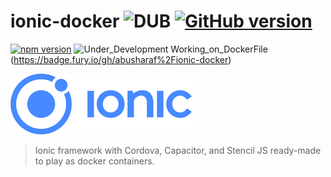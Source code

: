 # ionic-docker ![DUB](https://img.shields.io/dub/l/vibe-d.svg) [![GitHub version](https://badge.fury.io/gh/abusharaf%2Fionic-docker.svg)](https://badge.fury.io/gh/abusharaf%2Fionic-docker)


[![npm version](https://badge.fury.io/js/ionic.svg)](https://badge.fury.io/js/ionic)
![Under_Development Working_on_DockerFile](https://img.shields.io/badge/Under_Development-Working_on_DockerFile-blue.svg)(https://badge.fury.io/gh/abusharaf%2Fionic-docker)

![Ionic](https://raw.githubusercontent.com/abusharaf/ionic-docker/master/icons/rsz_ionic-logo.png "Ionic")

> Ionic framework with Cordova, Capacitor, and Stencil JS ready-made to play as docker containers.
